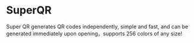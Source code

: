 # SuperQR
Super QR generates QR codes independently, simple and fast, and can be generated immediately upon opening，supports 256 colors of any size!
